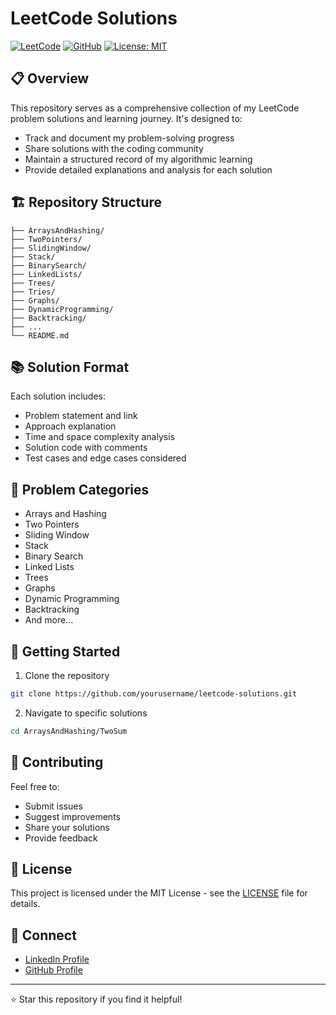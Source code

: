# LeetCode Solutions

[![LeetCode](https://img.shields.io/badge/LeetCode-000000?style=for-the-badge&logo=LeetCode&logoColor=#d16c06)](https://leetcode.com/)
[![GitHub](https://img.shields.io/badge/GitHub-100000?style=for-the-badge&logo=github&logoColor=white)](https://github.com/)
[![License: MIT](https://img.shields.io/badge/License-MIT-yellow.svg?style=for-the-badge)](https://opensource.org/licenses/MIT)

## 📋 Overview

This repository serves as a comprehensive collection of my LeetCode problem solutions and learning journey. It's designed to:

- Track and document my problem-solving progress
- Share solutions with the coding community
- Maintain a structured record of my algorithmic learning
- Provide detailed explanations and analysis for each solution

## 🏗️ Repository Structure

```
├── ArraysAndHashing/
├── TwoPointers/
├── SlidingWindow/
├── Stack/
├── BinarySearch/
├── LinkedLists/
├── Trees/
├── Tries/
├── Graphs/
├── DynamicProgramming/
├── Backtracking/
├── ...
└── README.md
```

## 📚 Solution Format

Each solution includes:

- Problem statement and link
- Approach explanation
- Time and space complexity analysis
- Solution code with comments
- Test cases and edge cases considered

## 🎯 Problem Categories

- Arrays and Hashing
- Two Pointers
- Sliding Window
- Stack
- Binary Search
- Linked Lists
- Trees
- Graphs
- Dynamic Programming
- Backtracking
- And more...

## 🚀 Getting Started

1. Clone the repository

```bash
git clone https://github.com/yourusername/leetcode-solutions.git
```

2. Navigate to specific solutions

```bash
cd ArraysAndHashing/TwoSum
```

## 🤝 Contributing

Feel free to:

- Submit issues
- Suggest improvements
- Share your solutions
- Provide feedback

## 📝 License

This project is licensed under the MIT License - see the [LICENSE](LICENSE) file for details.

## 🔗 Connect

- [LinkedIn Profile](https://www.linkedin.com/in/yogeshpatil28/)
- [GitHub Profile](https://github.com/officialYogesh)

---

⭐ Star this repository if you find it helpful!
